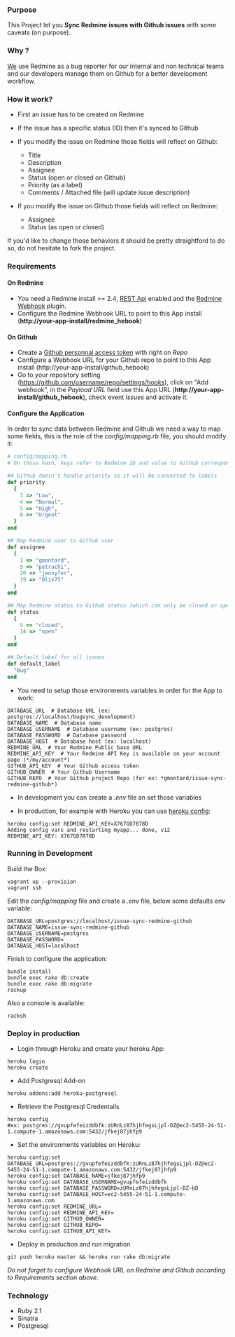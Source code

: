 ### Purpose

This Project let you **Sync Redmine issues with Github issues** with some caveats (on purpose).

### Why ?

[We](http://www.vodeclic.com) use Redmine as a bug reporter for our internal and non technical teams and our developers manage them on Github for a better development workflow.

### How it work?

- First an issue has to be created on Redmine
- If the issue has a specific status (ID) then it's synced to Github
- If you modify the issue on Redmine those fields will reflect on Github:
  - Title
  - Description
  - Assignee
  - Status (open or closed on Github)
  - Priority (as a label)
  - Comments / Attached file (will update issue description)

- If you modify the issue on Github those fields will reflect on Redmine:
  - Assignee
  - Status (as open or closed)

If you'd like to change those behaviors it should be pretty straightford to do so, do not hesitate to fork the project.

### Requirements

#### On Redmine

- You need a Redmine install >= 2.4, [REST Api](http://www.redmine.org/projects/redmine/wiki/Rest_api) enabled and the [Redmine Webhook](https://github.com/suer/redmine_webhook) plugin.
- Configure the Redmine Webhook URL to point to this App install (**http://your-app-install/redmine_hebook**)

#### On Github

- Create a [Github personnal access token](https://github.com/settings/tokens/new) with right on *Repo*
- Configure a Webhook URL for your Github repo to point to this App install (http://your-app-install/github_hebook)
- Go to your repository setting (https://github.com/username/repo/settings/hooks), click on "Add webhook", in the *Payload URL* field use this App URL (**http://your-app-install/github_hebook**), check event *Issues* and activate it.

#### Configure the Application

In order to sync data between Redmine and Github we need a way to map some fields, this is the role of the *config/mapping.rb* file, you should modify it:
~~~ruby
# config/mapping.rb
# On those hash, keys refer to Redmine ID and value to Github corresponding one

## Github doesn't handle priority so it will be converted to labels
def priority
  {
    3 => "Low",
    4 => "Normal",
    5 => "High",
    6 => "Urgent"
  }
end

## Map Redmine user to Github user
def assignee
  {
    1 => "gmontard",
    5 => "petrachi",
    20 => "jennyfer",
    19 => "Oliv75"
  }
end

## Map Redmine status to Github status (which can only be closed or open)
def status
  {
    5 => "closed",
    14 => "open"
  }
end

## Default label for all issues
def default_label
  "Bug"
end
~~~

- You need to setup those environments variables in order for the App to work:
~~~console
DATABASE_URL  # Database URL (ex: postgres://localhost/bugsync_development)
DATABASE_NAME  # Database name
DATABASE_USERNAME  # Database username (ex: postgres)
DATABASE_PASSWORD  # Database password
DATABASE_HOST  # Database host (ex: localhost)
REDMINE_URL  # Your Redmine Public base URL
REDMINE_API_KEY  # Your Redmine API Key is available on your account page (*/my/account*)
GITHUB_API_KEY  # Your Github access token
GITHUB_OWNER  # Your Github Username
GITHUB_REPO  # Your Github project Repo (for ex: *gmontard/issue-sync-redmine-github*)
~~~

- In development you can create a *.env* file an set those variables

- In production, for example with Heroku you can use [heroku config](https://devcenter.heroku.com/articles/config-vars):
~~~console
heroku config:set REDMINE_API_KEY=X767GD7878D
Adding config vars and restarting myapp... done, v12
REDMINE_API_KEY: X767GD7878D
~~~


### Running in Development

Build the Box:
~~~console
vagrant up --provision
vagrant ssh
~~~

Edit the *config/mapping* file and create a *.env* file, below some defaults env variable:
~~~console
DATABASE_URL=postgres://localhost/issue-sync-redmine-github
DATABASE_NAME=issue-sync-redmine-github
DATABASE_USERNAME=postgres
DATABASE_PASSWORD=
DATABASE_HOST=localhost
~~~



Finish to configure the application:
~~~console
bundle install
bundle exec rake db:create
bundle exec rake db:migrate
rackup
~~~

Also a console is available:
~~~console
racksh
~~~


### Deploy in production

- Login through Heroku and create your heroku App:
~~~console
heroku login
heroku create
~~~

- Add Postgresql Add-on
~~~console
heroku addons:add heroku-postgresql
~~~

- Retrieve the Postgresql Credentails
~~~console
heroku config
#ex: postgres://gvupfefeizddbfk:zURnLz87hjhfegsLjpl-DZ@ec2-5455-24-51-1.compute-1.amazonaws.com:5432/jfkej87jhfp9
~~~

- Set the environments variables on Heroku:
~~~console
heroku config:set DATABASE_URL=postgres://gvupfefeizddbfk:zURnLz87hjhfegsLjpl-DZ@ec2-5455-24-51-1.compute-1.amazonaws.com:5432/jfkej87jhfp9
heroku config:set DATABASE_NAME=jfkej87jhfp9
heroku config:set DATABASE_USERNAME=gvupfefeizddbfk
heroku config:set DATABASE_PASSWORD=zURnLz87hjhfegsLjpl-DZ-bD
heroku config:set DATABASE_HOST=ec2-5455-24-51-1.compute-1.amazonaws.com
heroku config:set REDMINE_URL=
heroku config:set REDMINE_API_KEY=
heroku config:set GITHUB_OWNER=
heroku config:set GITHUB_REPO=
heroku config:set GITHUB_API_KEY=
~~~

- Deploy in production and run migration
~~~console
git push heroku master && heroku run rake db:migrate
~~~

*Do not forget to configure Webhook URL on Redmine and Github according to *Requirements* section above.*

### Technology

- Ruby 2.1
- Sinatra
- Postgresql
